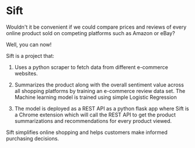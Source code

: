 # Sift

Wouldn't it be convenient if we could compare prices and reviews of every online product sold on competing platforms such as Amazon or eBay?

Well, you can now!

Sift is a project that:

1. Uses a python scraper to fetch data from different e-commerce websites.

2. Summarizes the product along with the overall sentiment value across all shopping platforms by training an e-commerce review data set. The Machine learning model is trained using simple Logistic Regression

3. The model is deployed as a REST API as a python flask app where Sift is a Chrome extension which will call the REST API to get the product summarizations and recommendations for every product viewed.

Sift simplifies online shopping and helps customers make informed purchasing decisions. 

